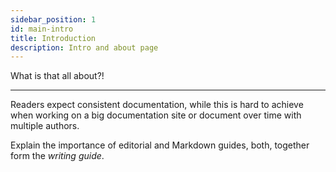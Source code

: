 ```yaml
---
sidebar_position: 1
id: main-intro
title: Introduction
description: Intro and about page
---
```


What is that all about?!

---

Readers expect consistent documentation, while this is hard to achieve when working on a big documentation site or document over time with multiple authors.

Explain the importance of editorial and Markdown guides, both, together form the *writing guide*.